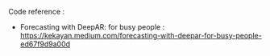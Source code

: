 
Code reference  : 

- Forecasting with DeepAR: for busy people :  https://kekayan.medium.com/forecasting-with-deepar-for-busy-people-ed67f9d9a00d
